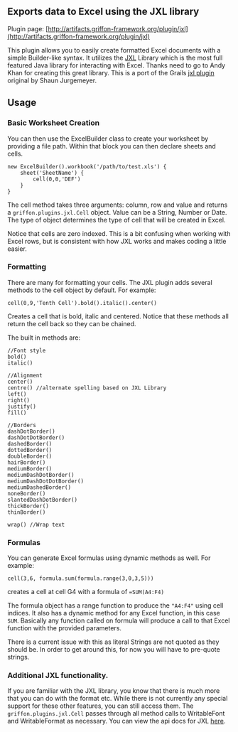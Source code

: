 
Exports data to Excel using the JXL library
-------------------------------------------

Plugin page: [http://artifacts.griffon-framework.org/plugin/jxl](http://artifacts.griffon-framework.org/plugin/jxl)


This plugin allows you to easily create formatted Excel documents with a simple
Builder-like syntax. It utilizes the [JXL][] Library which is the most full featured
Java library for interacting with Excel. Thanks need to go to Andy Khan for creating
this great library. This is a port of the Grails [jxl plugin][] original by
Shaun Jurgemeyer.

Usage
-----

### Basic Worksheet Creation ### 

You can then use the ExcelBuilder class to create your worksheet by providing a
file path. Within that block you can then declare sheets and cells.

    new ExcelBuilder().workbook('/path/to/test.xls') {
        sheet('SheetName') {
            cell(0,0,'DEF')
        }
    }

The cell method takes three arguments: column, row and value and returns a
`griffon.plugins.jxl.Cell` object. Value can be a String, Number or Date. The type
of object determines the type of cell that will be created in Excel.

Notice that cells are zero indexed. This is a bit confusing when working with Excel
rows, but is consistent with how JXL works and makes coding a little easier.

### Formatting ###

There are many for formatting your cells. The JXL plugin adds several methods to
the cell object by default. For example:

    cell(0,9,'Tenth Cell').bold().italic().center()

Creates a cell that is bold, italic and centered. Notice that these methods all
return the cell back so they can be chained.

The built in methods are:

    //Font style
    bold()
    italic()
    
    //Alignment
    center()
    centre() //alternate spelling based on JXL Library
    left()
    right()
    justify()
    fill() 
    
    //Borders
    dashDotBorder() 
    dashDotDotBorder() 
    dashedBorder() 
    dottedBorder() 
    doubleBorder() 
    hairBorder() 
    mediumBorder() 
    mediumDashDotBorder() 
    mediumDashDotDotBorder() 
    mediumDashedBorder() 
    noneBorder() 
    slantedDashDotBorder() 
    thickBorder() 
    thinBorder() 
    
    wrap() //Wrap text

### Formulas ###

You can generate Excel formulas using dynamic methods as well. For example:

    cell(3,6, formula.sum(formula.range(3,0,3,5)))

creates a cell at cell G4 with a formula of `=SUM(A4:F4)`

The formula object has a range function to produce the `"A4:F4"` using cell
indices. It also has a dynamic method for any Excel function, in this case `SUM`.
Basically any function called on formula will produce a call to that Excel function
with the provided parameters.

There is a current issue with this as literal Strings are not quoted as they should
be. In order to get around this, for now you will have to pre-quote strings.

### Additional JXL functionality. ###

If you are familiar with the JXL library, you know that there is much more that
you can do with the format etc. While there is not currently any special support
for these other features, you can still access them. The `griffon.plugins.jxl.Cell`
passes through all method calls to WritableFont and WritableFormat as necessary.
You can view the api docs for JXL [here][].


[JXL]: http://jexcelapi.sourceforge.net/
[jxl plugin]: http://grails.org/plugin/jxl
[here]: http://jexcelapi.sourceforge.net/resources/javadocs/2_6_10/docs/index.html


